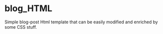 # blog_HTML
Simple blog-post Html template that can be easily modified and enriched by some CSS stuff.
